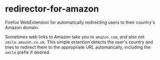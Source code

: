 # redirector-for-amazon
Firefox WebExtension for automatically redirecting users to their country's Amazon domain.

Sometimes web links to Amazon take you to `amazon.com`, and also not `smile.amazon.co.uk`. This simple extention detects the user's
country and tries to redirect them to the appropriate URL automatically, including the `smile` prefix if desired.
